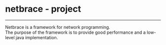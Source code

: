 # netbrace - project

---

Netbrace is a framework for network programming.<br>
The purpose of the framework is to provide good performance and a low-level java implementation.<br>